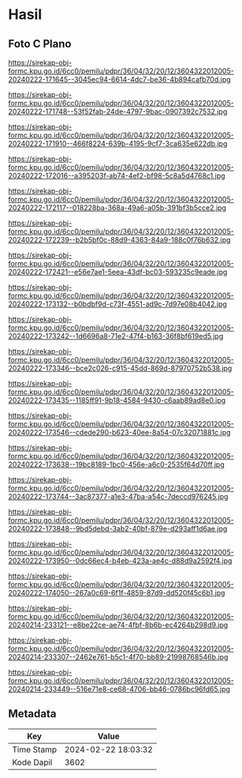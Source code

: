 # Hasil

## Foto C Plano

https://sirekap-obj-formc.kpu.go.id/6cc0/pemilu/pdpr/36/04/32/20/12/3604322012005-20240222-171645--3045ec94-6614-4dc7-be36-4b894cafb70d.jpg

https://sirekap-obj-formc.kpu.go.id/6cc0/pemilu/pdpr/36/04/32/20/12/3604322012005-20240222-171748--53f52fab-24de-4797-9bac-0907392c7532.jpg

https://sirekap-obj-formc.kpu.go.id/6cc0/pemilu/pdpr/36/04/32/20/12/3604322012005-20240222-171910--466f8224-639b-4195-9cf7-3ca635e622db.jpg

https://sirekap-obj-formc.kpu.go.id/6cc0/pemilu/pdpr/36/04/32/20/12/3604322012005-20240222-172016--a395203f-ab74-4ef2-bf98-5c8a5d4768c1.jpg

https://sirekap-obj-formc.kpu.go.id/6cc0/pemilu/pdpr/36/04/32/20/12/3604322012005-20240222-172117--018228ba-368a-49a6-a05b-391bf3b5cce2.jpg

https://sirekap-obj-formc.kpu.go.id/6cc0/pemilu/pdpr/36/04/32/20/12/3604322012005-20240222-172239--b2b5bf0c-88d9-4363-84a9-188c0f76b632.jpg

https://sirekap-obj-formc.kpu.go.id/6cc0/pemilu/pdpr/36/04/32/20/12/3604322012005-20240222-172421--e56e7ae1-5eea-43df-bc03-593235c9eade.jpg

https://sirekap-obj-formc.kpu.go.id/6cc0/pemilu/pdpr/36/04/32/20/12/3604322012005-20240222-173132--b0bdbf9d-c73f-4551-ad9c-7d97e08b4042.jpg

https://sirekap-obj-formc.kpu.go.id/6cc0/pemilu/pdpr/36/04/32/20/12/3604322012005-20240222-173242--1d6696a8-71e2-47f4-b163-36f8bf619ed5.jpg

https://sirekap-obj-formc.kpu.go.id/6cc0/pemilu/pdpr/36/04/32/20/12/3604322012005-20240222-173346--bce2c026-c915-45dd-869d-87970752b538.jpg

https://sirekap-obj-formc.kpu.go.id/6cc0/pemilu/pdpr/36/04/32/20/12/3604322012005-20240222-173435--1185ff91-9b18-4584-9430-c6aab89ad8e0.jpg

https://sirekap-obj-formc.kpu.go.id/6cc0/pemilu/pdpr/36/04/32/20/12/3604322012005-20240222-173546--cdede290-b623-40ee-8a54-07c32071881c.jpg

https://sirekap-obj-formc.kpu.go.id/6cc0/pemilu/pdpr/36/04/32/20/12/3604322012005-20240222-173638--19bc8189-1bc0-456e-a6c0-2535f64d70ff.jpg

https://sirekap-obj-formc.kpu.go.id/6cc0/pemilu/pdpr/36/04/32/20/12/3604322012005-20240222-173744--3ac87377-a1e3-47ba-a54c-7deccd976245.jpg

https://sirekap-obj-formc.kpu.go.id/6cc0/pemilu/pdpr/36/04/32/20/12/3604322012005-20240222-173848--9bd5debd-3ab2-40bf-879e-d293aff1d6ae.jpg

https://sirekap-obj-formc.kpu.go.id/6cc0/pemilu/pdpr/36/04/32/20/12/3604322012005-20240222-173950--0dc66ec4-b4eb-423a-ae4c-d88d9a2592f4.jpg

https://sirekap-obj-formc.kpu.go.id/6cc0/pemilu/pdpr/36/04/32/20/12/3604322012005-20240222-174050--267a0c69-6f1f-4859-87d9-dd520f45c6b1.jpg

https://sirekap-obj-formc.kpu.go.id/6cc0/pemilu/pdpr/36/04/32/20/12/3604322012005-20240214-233121--e8be22ce-ae74-4fbf-8b6b-ec4264b298d9.jpg

https://sirekap-obj-formc.kpu.go.id/6cc0/pemilu/pdpr/36/04/32/20/12/3604322012005-20240214-233307--2462e761-b5c1-4f70-bb89-21998768546b.jpg

https://sirekap-obj-formc.kpu.go.id/6cc0/pemilu/pdpr/36/04/32/20/12/3604322012005-20240214-233449--516e71e8-ce68-4706-bb46-0786bc96fd65.jpg


## Metadata

| Key        | Value               |
| ---------- | ------------------- |
| Time Stamp | 2024-02-22 18:03:32 |
| Kode Dapil | 3602                |



